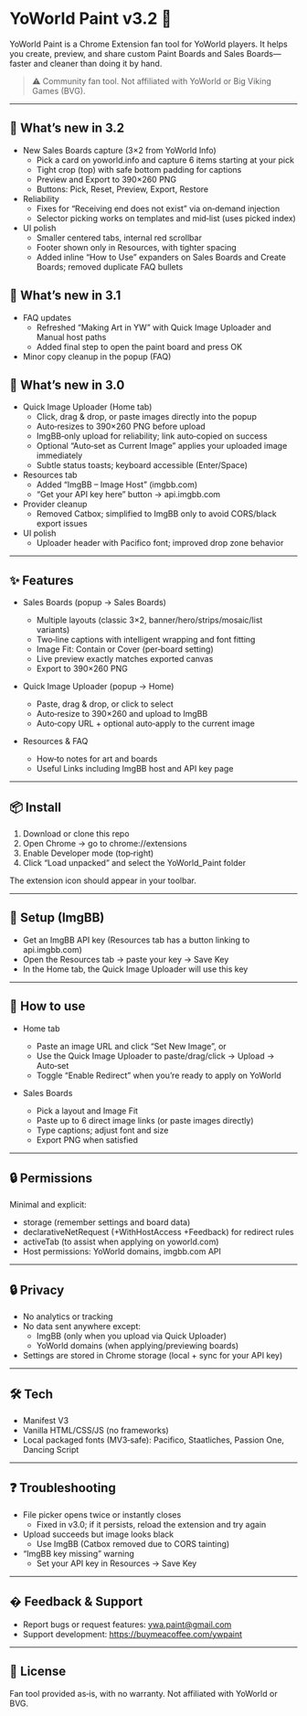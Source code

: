 # YoWorld Paint v3.2 🎨

YoWorld Paint is a Chrome Extension fan tool for YoWorld players. It helps you create, preview, and share custom Paint Boards and Sales Boards—faster and cleaner than doing it by hand.

> ⚠️ Community fan tool. Not affiliated with YoWorld or Big Viking Games (BVG).

---

## 🚀 What’s new in 3.2

- New Sales Boards capture (3×2 from YoWorld Info)
  - Pick a card on yoworld.info and capture 6 items starting at your pick
  - Tight crop (top) with safe bottom padding for captions
  - Preview and Export to 390×260 PNG
  - Buttons: Pick, Reset, Preview, Export, Restore
- Reliability
  - Fixes for “Receiving end does not exist” via on‑demand injection
  - Selector picking works on templates and mid‑list (uses picked index)
- UI polish
  - Smaller centered tabs, internal red scrollbar
  - Footer shown only in Resources, with tighter spacing
  - Added inline “How to Use” expanders on Sales Boards and Create Boards; removed duplicate FAQ bullets

## 🚀 What’s new in 3.1

- FAQ updates
  - Refreshed “Making Art in YW” with Quick Image Uploader and Manual host paths
  - Added final step to open the paint board and press OK
- Minor copy cleanup in the popup (FAQ)

## 🚀 What’s new in 3.0

- Quick Image Uploader (Home tab)
  - Click, drag & drop, or paste images directly into the popup
  - Auto‑resizes to 390×260 PNG before upload
  - ImgBB‑only upload for reliability; link auto‑copied on success
  - Optional “Auto‑set as Current Image” applies your uploaded image immediately
  - Subtle status toasts; keyboard accessible (Enter/Space)
- Resources tab
  - Added “ImgBB – Image Host” (imgbb.com)
  - “Get your API key here” button → api.imgbb.com
- Provider cleanup
  - Removed Catbox; simplified to ImgBB only to avoid CORS/black export issues
- UI polish
  - Uploader header with Pacifico font; improved drop zone behavior

---

## ✨ Features

- Sales Boards (popup → Sales Boards)
  - Multiple layouts (classic 3×2, banner/hero/strips/mosaic/list variants)
  - Two‑line captions with intelligent wrapping and font fitting
  - Image Fit: Contain or Cover (per‑board setting)
  - Live preview exactly matches exported canvas
  - Export to 390×260 PNG

- Quick Image Uploader (popup → Home)
  - Paste, drag & drop, or click to select
  - Auto‑resize to 390×260 and upload to ImgBB
  - Auto‑copy URL + optional auto‑apply to the current image

- Resources & FAQ
  - How‑to notes for art and boards
  - Useful Links including ImgBB host and API key page

---

## 📦 Install

1) Download or clone this repo
2) Open Chrome → go to chrome://extensions
3) Enable Developer mode (top‑right)
4) Click “Load unpacked” and select the YoWorld_Paint folder

The extension icon should appear in your toolbar.

---

## 🔧 Setup (ImgBB)

- Get an ImgBB API key (Resources tab has a button linking to api.imgbb.com)
- Open the Resources tab → paste your key → Save Key
- In the Home tab, the Quick Image Uploader will use this key

---

## 🧭 How to use

- Home tab
  - Paste an image URL and click “Set New Image”, or
  - Use the Quick Image Uploader to paste/drag/click → Upload → Auto‑set
  - Toggle “Enable Redirect” when you’re ready to apply on YoWorld

- Sales Boards
  - Pick a layout and Image Fit
  - Paste up to 6 direct image links (or paste images directly)
  - Type captions; adjust font and size
  - Export PNG when satisfied

---

## 🔒 Permissions

Minimal and explicit:
- storage (remember settings and board data)
- declarativeNetRequest (+WithHostAccess +Feedback) for redirect rules
- activeTab (to assist when applying on yoworld.com)
- Host permissions: YoWorld domains, imgbb.com API

---

## 🔒 Privacy

- No analytics or tracking
- No data sent anywhere except:
  - ImgBB (only when you upload via Quick Uploader)
  - YoWorld domains (when applying/previewing boards)
- Settings are stored in Chrome storage (local + sync for your API key)

---

## 🛠 Tech

- Manifest V3
- Vanilla HTML/CSS/JS (no frameworks)
- Local packaged fonts (MV3‑safe): Pacifico, Staatliches, Passion One, Dancing Script

---

## ❓ Troubleshooting

- File picker opens twice or instantly closes
  - Fixed in v3.0; if it persists, reload the extension and try again
- Upload succeeds but image looks black
  - Use ImgBB (Catbox removed due to CORS tainting)
- “ImgBB key missing” warning
  - Set your API key in Resources → Save Key

---

## � Feedback & Support

- Report bugs or request features: ywa.paint@gmail.com
- Support development: https://buymeacoffee.com/ywpaint

---

## 📄 License

Fan tool provided as‑is, with no warranty. Not affiliated with YoWorld or BVG.
